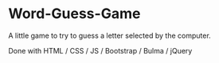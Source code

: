 # Word-Guess-Game

A little game to try to guess a letter selected by the computer.

Done with HTML / CSS / JS / Bootstrap / Bulma / jQuery
